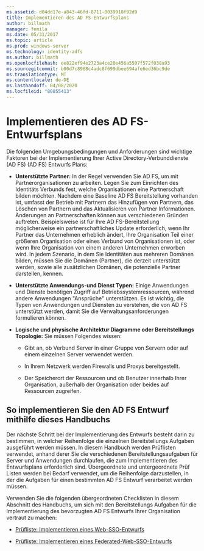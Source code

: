 ```yaml
---
ms.assetid: d04dd17e-a843-46fd-8711-0039918f92d9
title: Implementieren des AD FS-Entwurfsplans
author: billmath
manager: femila
ms.date: 05/31/2017
ms.topic: article
ms.prod: windows-server
ms.technology: identity-adfs
ms.author: billmath
ms.openlocfilehash: ee822ef94e2723a4ce20e456a5507f572f038a93
ms.sourcegitcommit: b00d7c8968c4adc8f699dbee694afe6ed36bc9de
ms.translationtype: MT
ms.contentlocale: de-DE
ms.lasthandoff: 04/08/2020
ms.locfileid: "80855413"
---
```

# <a name="implementing-your-ad-fs-design-plan"></a>Implementieren des AD FS-Entwurfsplans

Die folgenden Umgebungsbedingungen und Anforderungen sind wichtige Faktoren bei der Implementierung Ihrer Active Directory-Verbunddienste (AD FS) \(AD FS\) Entwurfs Plans:  
  
-   **Unterstützte Partner:** In der Regel verwenden Sie AD FS, um mit Partnerorganisationen zu arbeiten. Legen Sie zum Einrichten des Identitäts Verbunds fest, welche Organisationen eine Partnerschaft bilden möchten. Nachdem eine Baseline AD FS Bereitstellung vorhanden ist, umfasst der Betrieb mit Partnern das Hinzufügen von Partnern, das Löschen von Partnern und das Aktualisieren von Partner Informationen. Änderungen an Partnerschaften können aus verschiedenen Gründen auftreten. Beispielsweise ist für Ihre AD FS-Bereitstellung möglicherweise ein partnerschaftliches Update erforderlich, wenn Ihr Partner das Unternehmen erheblich ändert, Ihre Organisation Teil einer größeren Organisation oder eines Verbund von Organisationen ist, oder wenn Ihre Organisation von einem anderen Unternehmen erworben wird. In jedem Szenario, in dem Sie Identitäten aus mehreren Domänen bilden, müssen Sie die Domänen \(Partner\), die derzeit unterstützt werden, sowie alle zusätzlichen Domänen, die potenzielle Partner darstellen, kennen.  
  
-   **Unterstützte Anwendungs-und Dienst Typen:** Einige Anwendungen und Dienste benötigen Zugriff auf Betriebssystemressourcen, während andere Anwendungen "Ansprüche" unterstützen. Es ist wichtig, die Typen von Anwendungen und Diensten zu verstehen, die von AD FS unterstützt werden, damit Sie die Verwaltungsanforderungen formulieren können.  
  
-   **Logische und physische Architektur Diagramme oder Bereitstellungs Topologie:** Sie müssen Folgendes wissen:  
  
    -   Gibt an, ob Verbund Server in einer Gruppe von Servern oder auf einem einzelnen Server verwendet werden.  
  
    -   In Ihrem Netzwerk werden Firewalls und Proxys bereitgestellt.  
  
    -   Der Speicherort der Ressourcen und ob Benutzer innerhalb Ihrer Organisation, außerhalb der Organisation oder beides auf Ressourcen zugreifen.  
  
## <a name="how-to-implement-your-ad-fs-design-using-this-guide"></a>So implementieren Sie den AD FS Entwurf mithilfe dieses Handbuchs  
Der nächste Schritt bei der Implementierung des Entwurfs besteht darin zu bestimmen, in welcher Reihenfolge die einzelnen Bereitstellungs Aufgaben ausgeführt werden müssen. In diesem Handbuch werden Prüflisten verwendet, anhand derer Sie die verschiedenen Bereitstellungsaufgaben für Server und Anwendungen durchlaufen, die zum Implementieren des Entwurfsplans erforderlich sind. Übergeordnete und untergeordnete Prüf Listen werden bei Bedarf verwendet, um die Reihenfolge darzustellen, in der die Aufgaben für einen bestimmten AD FS Entwurf verarbeitet werden müssen.  
  
Verwenden Sie die folgenden übergeordneten Checklisten in diesem Abschnitt des Handbuchs, um sich mit den Bereitstellungs Aufgaben für die Implementierung des bevorzugten AD FS Entwurfs Ihrer Organisation vertraut zu machen:  
  
-   [Prüfliste: Implementieren eines Web-SSO-Entwurfs](Checklist--Implementing-a-Web-SSO-Design.md)  
  
-   [Prüfliste: Implementieren eines Federated-Web-SSO-Entwurfs](Checklist--Implementing-a-Federated-Web-SSO-Design.md)  
